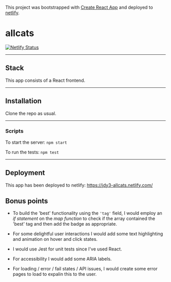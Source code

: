 This project was bootstrapped with [Create React App](https://github.com/facebook/create-react-app) and deployed to [netlify](https://www.netlify.com/).


# allcats

[![Netlify Status](https://api.netlify.com/api/v1/badges/3c053c45-9c47-4493-9183-95377d1c2b57/deploy-status)](https://app.netlify.com/sites/jdy3-allcats/deploys)

---

## Stack

This app consists of a React frontend.

---

## Installation

Clone the repo as usual.

---

### Scripts

To start the server: `npm start`

To run the tests: `npm test`

---


## Deployment

This app has been deployed to netlify: https://jdy3-allcats.netlify.com/

## Bonus points

- To build the 'best' functionality using the `'tag'` field, I would employ an _if statement_ on the _map function_ to check if the array contained the 'best' tag and then add the badge as appropriate.

- For some delightful user interactions I would add some text highlighting and animation on hover and click states.

- I would use Jest for unit tests since I've used React.

- For accessibility I would add some ARIA labels.

- For loading / error / fail states / API issues, I would create some error pages to load to expalin this to the user.



